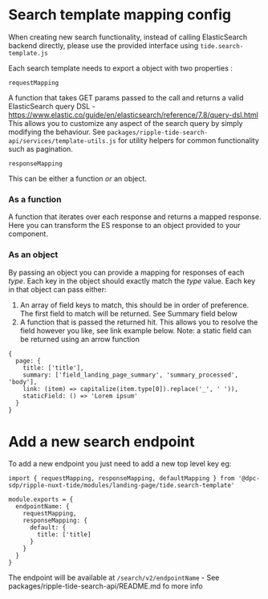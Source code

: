 # Search template mapping config

When creating new search functionality, instead of calling ElasticSearch backend directly, please use the provided interface using `tide.search-template.js`

Each search template needs to export a object with two properties :

`requestMapping`

A function that takes GET params passed to the call and returns a valid ElasticSearch query DSL - https://www.elastic.co/guide/en/elasticsearch/reference/7.8/query-dsl.html
This allows you to customize any aspect of the search query by simply modifying the behaviour. See `packages/ripple-tide-search-api/services/template-utils.js` for utility helpers for common functionality such as pagination.

`responseMapping`

This can be either a function _or_ an object.

### As a function

A function that iterates over each response and returns a mapped response. Here you can transform the ES response to an object provided to your component.

### As an object

By passing an object you can provide a mapping for responses of each _type_. Each key in the object should exactly match the _type_ value. Each key in that object can pass either:

1. An array of field keys to match, this should be in order of preference. The first field to match will be returned. See Summary field below
1. A function that is passed the returned hit. This allows you to resolve the field however you like, see link example below. Note: a static field can be returned using an arrow function

```
{
  page: {
    title: ['title'],
    summary: ['field_landing_page_summary', 'summary_processed', 'body'],
    link: (item) => capitalize(item.type[0]).replace('_', ' ')),
    staticField: () => 'Lorem ipsum'
  }
}
```

# Add a new search endpoint

To add a new endpoint you just need to add a new top level key eg:

```
import { requestMapping, responseMapping, defaultMapping } from '@dpc-sdp/ripple-nuxt-tide/modules/landing-page/tide.search-template'

module.exports = {
  endpointName: {
    requestMapping,
    responseMapping: {
      default: {
        title: ['title]
      }
    }
  }
}

```

The endpoint will be available at `/search/v2/endpointName` - See packages/ripple-tide-search-api/README.md fo more info